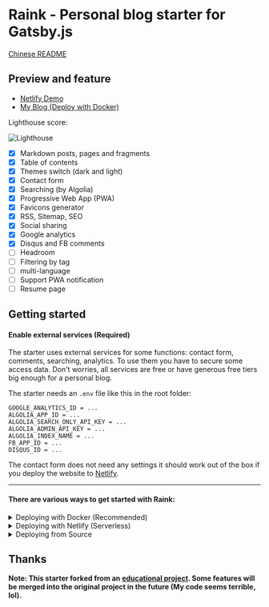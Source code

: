 # Raink - Personal blog starter for Gatsby.js

[Chinese README](README_CN.md)

## Preview and feature

* [Netlify Demo](https://raink.netlify.com)
* [My Blog (Deploy with Docker)](https://zuolan.me/)

Lighthouse score:

![Lighthouse](https://i.imgur.com/UNgAOqh.png)

* [x] Markdown posts, pages and fragments
* [x] Table of contents
* [x] Themes switch (dark and light)
* [x] Contact form
* [x] Searching (by Algolia)
* [x] Progressive Web App (PWA)
* [x] Favicons generator
* [x] RSS, Sitemap, SEO
* [x] Social sharing
* [x] Google analytics
* [x] Disqus and FB comments
* [ ] Headroom
* [ ] Filtering by tag
* [ ] multi-language
* [ ] Support PWA notification
* [ ] Resume page

## Getting started

#### Enable external services (Required)

The starter uses external services for some functions: contact form, comments, searching, analytics. To use them you have to secure some access data. Don't worries, all services are free or have generous free tiers big enough for a personal blog.

The starter needs an `.env` file like this in the root folder:

```
GOOGLE_ANALYTICS_ID = ...
ALGOLIA_APP_ID = ...
ALGOLIA_SEARCH_ONLY_API_KEY = ...
ALGOLIA_ADMIN_API_KEY = ...
ALGOLIA_INDEX_NAME = ...
FB_APP_ID = ...
DISQUS_ID = ...
```

The contact form does not need any settings it should work out of the box if you deploy the website to [Netlify](https://www.netlify.com/).

----

#### There are various ways to get started with Raink:

<details><summary>Deploying with Docker (Recommended)</summary>

NOTE: Your GatsbyJS site static files will be created into `~/raink/public` automatically.

Clone this repository:

```
$ git clone https://github.com/izuolan/raink.git ~/raink && cd $_
```

#### deploy (production)

This command will be build your site and generate app icons, then run a monitor to monitoring the `content` folder, automatically build and redeploy when file changes:

```shell
$ docker run -dit --restart=always --name raink \
    -v ~/raink:/site \
    -v ~/content:/site/content \
    zuolan/raink deploy

# Check the container build log
$ docker logs -f raink
```

Now, everything is ready, you can host the `~/raink/public` folder to any http service, such as Github Pages.

#### develop (development)

Use `develop` command to deploying your site, then open `SERVER_IP:8000`:

```shell
$ docker run -it --rm -p 8000:8000 \
    -v ~/raink:/site \
    -v ~/content:/site/content \
    zuolan/raink develop
```

#### build and serve

Use `build` command to building your site, then the static files will output the `public` folder:

```shell
$ docker run -it --rm \
    -v ~/raink:/site \
    -v ~/content:/site/content \
    zuolan/raink build
```

Use `serve` command to run a http serve:

```shell
$ docker run -dit --name raink-public \
    -p 8000:8000 \
    -v ~/raink:/site \
    -v ~/content:/site/content \
    zuolan/raink serve
```

#### other

For example to install a new NPM-module:

```
$ docker run -it --rm \
    -v ~/raink:/site \
    -v ~/content:/site/content \
    zuolan/raink yarn add gatsby-transformer-yaml
```

</details>

<details><summary>Deploying with Netlify (Serverless)</summary>

1. Fork this repository, and sign in [Netlify](https://www.netlify.com/).
2. [Create a new site](https://app.netlify.com/start) and select your forked repository.
3. Set `.ENV` in Netlify.

    <details><summary>How</summary>

    ![Set ENV in Netlify](https://i.imgur.com/WmcYkOZ.png)

    </details>

4. Keep all default **Basic build settings**, just click **Deploy site** button.

That's all.

</details>

<details><summary>Deploying from Source</summary>

```shell
$ git clone https://github.com/izuolan/raink.git && cd $_
$ npm install --global gatsby-cli
$ yarn install
$ yarn develop
```

</details>

## Thanks

**Note: This starter forked from an [educational project](https://forgatsby.greglobinski.com/gatsby-starter-personal-blog/). Some features will be merged into the original project in the future (My code seems terrible, lol).**
